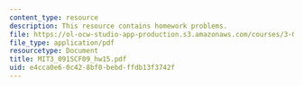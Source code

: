 ```yaml
---
content_type: resource
description: This resource contains homework problems.
file: https://ol-ocw-studio-app-production.s3.amazonaws.com/courses/3-091sc-introduction-to-solid-state-chemistry-fall-2010/e4cca0e60c428bf0bebdffdb13f3742f_MIT3_091SCF09_hw15.pdf
file_type: application/pdf
resourcetype: Document
title: MIT3_091SCF09_hw15.pdf
uid: e4cca0e6-0c42-8bf0-bebd-ffdb13f3742f
---
```

